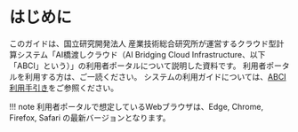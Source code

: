 # はじめに 

このガイドは、国立研究開発法人 産業技術総合研究所が運営するクラウド型計算システム「AI橋渡しクラウド（AI Bridging Cloud Infrastructure、以下「ABCI」という）」の利用者ポータルについて説明した資料です。 利用者ポータルを利用する方は、ご一読ください。
システムの利用ガイドについては、[ABCI利用手引き](https://docs.abci.ai/ja/)をご参照ください。

!!! note
    利用者ポータルで想定しているWebブラウザは、Edge, Chrome, Firefox, Safari の最新バージョンとなります。
